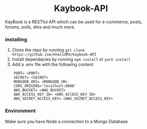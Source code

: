 <h1 align="center"> Kaybook-API </h1>

KayBook is a RESTful API which can be used for e-commerce, posts, forums, polls, dms and much more.

### installing
1. Clone the repo by running `git clone https://github.com/khalidM3/Kaybook-API`
2. Install dependacies by running `npm install` or `yarn install`
3. Add a .env file with the following content
```
    PORT= <PORT>
    SECRET= <SECRET>
    MONGODB_URI= <MONGODB_UR>
    CORS_ORIGINS='localhost:8080'
    AWS_BUCKET= <AWS BUCKET>
    AWS_ACCESS_KEY_ID= <AWS_ACCESS_KEY_ID>
    AWS_SECRET_ACCESS_KEY= <AWS_SECRET_ACCESS_KEY>
```

### Environment
Make sure you have Node a connection to a Mongo Database
